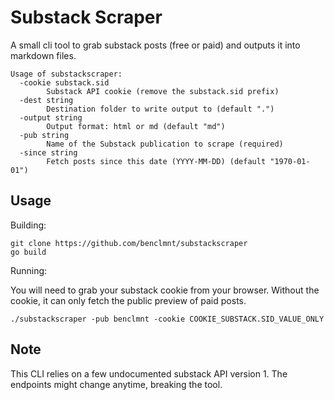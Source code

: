 # Substack Scraper

A small cli tool to grab substack posts (free or paid) and outputs it into markdown files.

```
Usage of substackscraper:
  -cookie substack.sid
        Substack API cookie (remove the substack.sid prefix)
  -dest string
        Destination folder to write output to (default ".")
  -output string
        Output format: html or md (default "md")
  -pub string
        Name of the Substack publication to scrape (required)
  -since string
        Fetch posts since this date (YYYY-MM-DD) (default "1970-01-01")
```

## Usage

Building:

```
git clone https://github.com/benclmnt/substackscraper
go build
```

Running:

You will need to grab your substack cookie from your browser. Without the cookie, it can only fetch the public preview of paid posts.

```
./substackscraper -pub benclmnt -cookie COOKIE_SUBSTACK.SID_VALUE_ONLY
```

## Note

This CLI relies on a few undocumented substack API version 1. The endpoints might change anytime, breaking the tool.